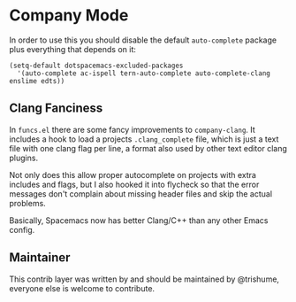 # Company Mode

In order to use this you should disable the default `auto-complete` package plus everything that depends on it:

```elisp
(setq-default dotspacemacs-excluded-packages
  '(auto-complete ac-ispell tern-auto-complete auto-complete-clang enslime edts))
```

## Clang Fanciness

In `funcs.el` there are some fancy improvements to `company-clang`.
It includes a hook to load a projects `.clang_complete` file, which is just a text
file with one clang flag per line, a format also used by other text editor clang plugins.

Not only does this allow proper autocomplete on projects with extra includes and flags,
but I also hooked it into flycheck so that the error messages don't complain about missing
header files and skip the actual problems.

Basically, Spacemacs now has better Clang/C++ than any other Emacs config.

## Maintainer

This contrib layer was written by and should be maintained by @trishume, everyone else is
welcome to contribute.
